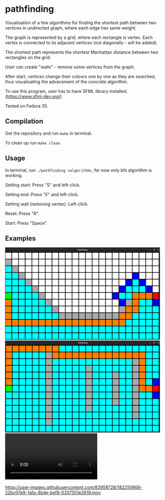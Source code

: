 # pathfinding
Visualisation of a few algorithms for finding the shortest path between two vertices in undirected graph, where each edge has same weight.

The graph is represented by a grid, where each rectangle is vertex. Each vertex is connected to its adjacent vertices (not diagonally - will be added).

The shortest path represents the shortest Manhattan distance between two rectangles on the grid.

User can create "walls" - remove some vertices from the graph.

After start, vertices change their colours one by one as they are searched, thus visualisating the advacement of the concrete algorithm.

To use this program, user has to have SFML library installed. (https://www.sfml-dev.org/)

Tested on Fedora 35.

## Compilation
Get the repository and run `make` in terminal.

To clean up run `make clean`.

## Usage
In terminal, run `./pathfinding <algorithm>`, for now only bfs algorithm is working.

Setting start: Press "S" and left-click.

Setting end: Press "E" and left-click.

Setting wall (removing vertex): Left-click.

Reset: Press "R".

Start: Press "Space".

## Examples
![bfs1](bfs1.png)
![bfs2](bfs2.png)
![astar](https://github.com/lhrbacek/pathfinding/blob/dev/astar.mov)


https://user-images.githubusercontent.com/83958728/182250666-22bc07e9-1afa-4bde-bef8-0207551e2619.mov

